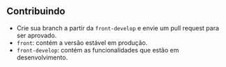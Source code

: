 ## Contribuindo

- Crie sua branch a partir da `front-develop` e envie um pull request para ser aprovado.
- `front`: contém a versão estável em produção.
- `front-develop`: contém as funcionalidades que estão em desenvolvimento.
